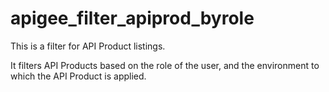 # apigee_filter_apiprod_byrole

This is a filter for API Product listings.

It filters API Products based on the role of the user, and the environment to which the API Product is applied.

